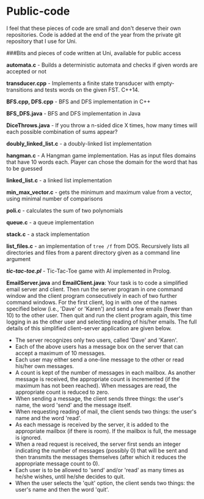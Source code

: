 Public-code
===========

I feel that these pieces of code are small and don't deserve their own repositories. Code is added at the end of the year from the private git repository that I use for Uni.

###Bits and pieces of code written at Uni, available for public access

**automata.c** - Builds a deterministic automata and checks if given words are accepted or not

**transducer.cpp** - Implements a finite state transducer with empty-transitions and tests words on the given FST. C++14.

**BFS.cpp, DFS.cpp** - BFS and DFS implementation in C++

**BFS_DFS.java** - BFS and DFS implementation in Java

**DiceThrows.java** - If you throw a n-sided dice X times, how many times will each possible combination of sums appear?

**doubly_linked_list.c** - a doubly-linked list implementation

**hangman.c** - A Hangman game implementation. Has as input files domains that have 10 words each. Player can chose the domain for the word that has to be guessed

**linked_list.c** - a linked list implementation

**min_max_vector.c** - gets the minimum and maximum value from a vector, using minimal number of comparisons

**poli.c** - calculates the sum of two polynomials

**queue.c** - a queue implementation

**stack.c** - a stack implementation

**list_files.c** - an implementation of `tree /f` from DOS. Recursively lists all directories and files from a parent directory given as a command line argument

***tic-tac-toe.pl*** - Tic-Tac-Toe game with AI implemented in Prolog.

**EmailServer.java** and **EmailClient.java**:
Your task is to code a simplified email server and client. Then run the server program in one command window and the client program consecutively in each of two further command
windows. For the first client, log in with one of the names specified below (i.e., 'Dave' or 'Karen') and send a few emails (fewer than 10) to the other user. Then quit and run the
client program again, this time logging in as the other user and selecting reading of his/her emails. The full details of this simplified client–server application are given below.

- The server recognizes only two users, called 'Dave' and 'Karen'.
- Each of the above users has a message box on the server that can accept a maximum of 10 messages.
- Each user may either send a one-line message to the other or read his/her own messages.
- A count is kept of the number of messages in each mailbox. As another message is received, the appropriate count is incremented (if the maximum has not been reached). When messages are read, the appropriate count is reduced to zero.
- When sending a message, the client sends three things: the user's name, the word 'send' and the message itself.
- When requesting reading of mail, the client sends two things: the user's name and the word 'read'.
- As each message is received by the server, it is added to the appropriate mailbox (if there is room). If the mailbox is full, the message is ignored.
- When a read request is received, the server first sends an integer indicating the number of messages (possibly 0) that will be sent and then transmits the messages
themselves (after which it reduces the appropriate message count to 0).
- Each user is to be allowed to 'send' and/or 'read' as many times as he/she wishes, until he/she decides to quit.
- When the user selects the 'quit' option, the client sends two things: the user's name and then the word 'quit'.
